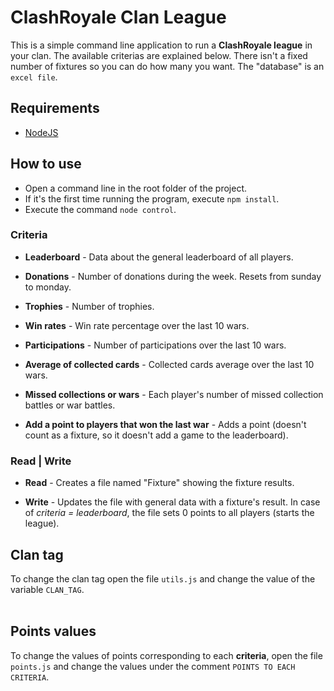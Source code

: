 # ClashRoyale Clan League
This is a simple command line application to run a **ClashRoyale league** in your clan. The available criterias are explained below. There isn't a fixed number of fixtures so you can do how many you want. The "database" is an ```excel file```.

## Requirements
- [NodeJS](https://nodejs.org/)

## How to use
- Open a command line in the root folder of the project.
- If it's the first time running the program, execute ```npm install```.
- Execute the command ```node control```.
  
### Criteria
- **Leaderboard** - 
Data about the general leaderboard of all players.

- **Donations** - 
Number of donations during the week. Resets from sunday to monday.

- **Trophies** - 
Number of trophies.

- **Win rates** - 
Win rate percentage over the last 10 wars.

- **Participations** - 
Number of participations over the last 10 wars.

- **Average of collected cards** -
Collected cards average over the last 10 wars.

- **Missed collections or wars** -
Each player's number of missed collection battles or war battles.

- **Add a point to players that won the last war** -
Adds a point (doesn't count as a fixture, so it doesn't add a game to the leaderboard).

### Read | Write
- **Read** - 
Creates a file named "Fixture" showing the fixture results.

- **Write** - 
Updates the file with general data with a fixture's result. In case of *criteria = leaderboard*, the file sets 0 points to all players (starts the league).

## Clan tag
To change the clan tag open the file ```utils.js``` and change the value of the variable ```CLAN_TAG```.
<br/><br/>

## Points values
To change the values of points corresponding to each  **criteria**, open the file ```points.js``` and change the values under the comment ```POINTS TO EACH CRITERIA```.